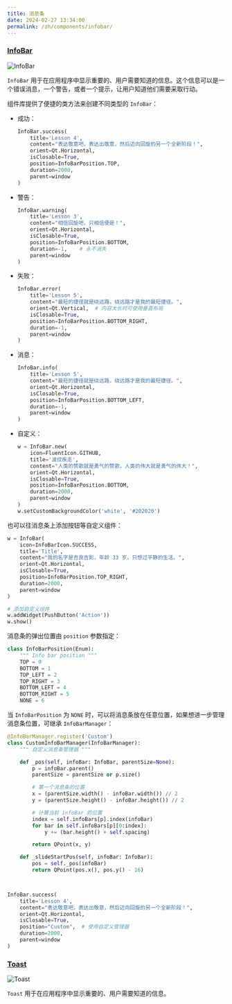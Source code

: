 ```yaml
---
title: 消息条
date: 2024-02-27 13:34:00
permalink: /zh/components/infobar/
---
```


### [InfoBar](https://pyqt-fluent-widgets.readthedocs.io/zh-cn/latest/autoapi/qfluentwidgets/components/widgets/info_bar/index.html)

![InfoBar](/img/components/infobar/InfoBar.png)

`InfoBar` 用于在应用程序中显示重要的、用户需要知道的信息。这个信息可以是一个错误消息，一个警告，或者一个提示，让用户知道他们需要采取行动。

组件库提供了便捷的类方法来创建不同类型的 `InfoBar`：

* 成功：
    ```python
    InfoBar.success(
        title='Lesson 4',
        content="表达敬意吧，表达出敬意，然后迈向回旋的另一个全新阶段！",
        orient=Qt.Horizontal,
        isClosable=True,
        position=InfoBarPosition.TOP,
        duration=2000,
        parent=window
    )
    ```

* 警告：
    ```python
    InfoBar.warning(
        title='Lesson 3',
        content="相信回旋吧，只相信便是！",
        orient=Qt.Horizontal,
        isClosable=True,
        position=InfoBarPosition.BOTTOM,
        duration=-1,    # 永不消失
        parent=window
    )
    ```

* 失败：
    ```python
    InfoBar.error(
        title='Lesson 5',
        content="最短的捷径就是绕远路，绕远路才是我的最短捷径。",
        orient=Qt.Vertical,  # 内容太长时可使用垂直布局
        isClosable=True,
        position=InfoBarPosition.BOTTOM_RIGHT,
        duration=-1,
        parent=window
    )
    ```

* 消息：
    ```python
    InfoBar.info(
        title='Lesson 5',
        content="最短的捷径就是绕远路，绕远路才是我的最短捷径。",
        orient=Qt.Horizontal,
        isClosable=True,
        position=InfoBarPosition.BOTTOM_LEFT,
        duration=-1,
        parent=window
    )
    ```

* 自定义：
    ```python
    w = InfoBar.new(
        icon=FluentIcon.GITHUB,
        title='波纹疾走',
        content="人类的赞歌就是勇气的赞歌，人类的伟大就是勇气的伟大！",
        orient=Qt.Horizontal,
        isClosable=True,
        position=InfoBarPosition.BOTTOM,
        duration=2000,
        parent=window
    )
    w.setCustomBackgroundColor('white', '#202020')
    ```

也可以往消息条上添加按钮等自定义组件：
```python
w = InfoBar(
    icon=InfoBarIcon.SUCCESS,
    title='Title',
    content="我的名字是吉良吉影，年龄 33 岁，只想过平静的生活。",
    orient=Qt.Horizontal,
    isClosable=True,
    position=InfoBarPosition.TOP_RIGHT,
    duration=2000,
    parent=window
)

# 添加自定义组件
w.addWidget(PushButton('Action'))
w.show()
```

消息条的弹出位置由 `position` 参数指定：
```python
class InfoBarPosition(Enum):
    """ Info bar position """
    TOP = 0
    BOTTOM = 1
    TOP_LEFT = 2
    TOP_RIGHT = 3
    BOTTOM_LEFT = 4
    BOTTOM_RIGHT = 5
    NONE = 6
```

当 `InfoBarPosition` 为 `NONE` 时，可以将消息条放在任意位置，如果想进一步管理消息条位置，可继承 `InfoBarManager`：
```python
@InfoBarManager.register('Custom')
class CustomInfoBarManager(InfoBarManager):
    """ 自定义消息条管理器 """

    def _pos(self, infoBar: InfoBar, parentSize=None):
        p = infoBar.parent()
        parentSize = parentSize or p.size()

        # 第一个消息条的位置
        x = (parentSize.width() - infoBar.width()) // 2
        y = (parentSize.height() - infoBar.height()) // 2

        # 计算当前 infoBar 的位置
        index = self.infoBars[p].index(infoBar)
        for bar in self.infoBars[p][0:index]:
            y += (bar.height() + self.spacing)

        return QPoint(x, y)

    def _slideStartPos(self, infoBar: InfoBar):
        pos = self._pos(infoBar)
        return QPoint(pos.x(), pos.y() - 16)



InfoBar.success(
    title='Lesson 4',
    content="表达敬意吧，表达出敬意，然后迈向回旋的另一个全新阶段！",
    orient=Qt.Horizontal,
    isClosable=True,
    position="Custom",  # 使用自定义管理器
    duration=2000,
    parent=window
)
```


### [Toast](https://qfluentwidgets.com/zh/price)

![Toast](/img/components/infobar/Toast.png)

`Toast` 用于在应用程序中显示重要的、用户需要知道的信息。